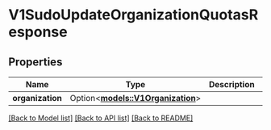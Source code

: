 # V1SudoUpdateOrganizationQuotasResponse

## Properties

Name | Type | Description | Notes
------------ | ------------- | ------------- | -------------
**organization** | Option<[**models::V1Organization**](v1Organization.md)> |  | [optional]

[[Back to Model list]](../README.md#documentation-for-models) [[Back to API list]](../README.md#documentation-for-api-endpoints) [[Back to README]](../README.md)


